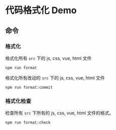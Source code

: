 # 代码格式化 Demo
## 命令
### 格式化
格式化所有 `src` 下的 js, css, vue, html 文件
```
npm run format
```

格式化所有改动的 `src` 下的 js, css, vue, html 文件
```
npm run format:commit
```

### 格式化检查
检查所有 `src` 下所有的 js, css, vue, html 文件的格式。
```
npm run format:check
```